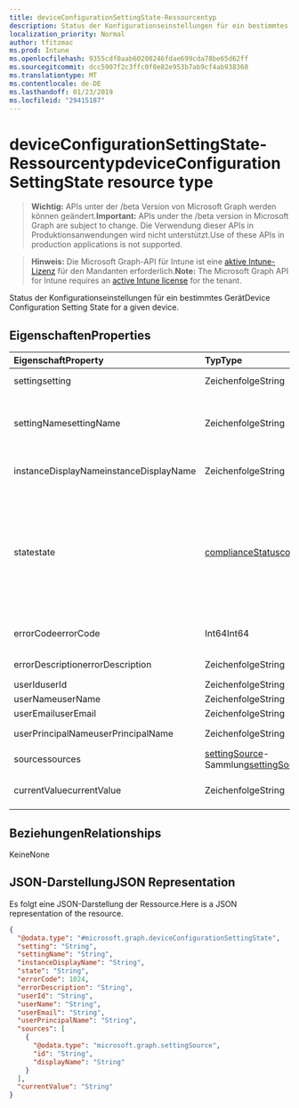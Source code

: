 ```yaml
---
title: deviceConfigurationSettingState-Ressourcentyp
description: Status der Konfigurationseinstellungen für ein bestimmtes Gerät
localization_priority: Normal
author: tfitzmac
ms.prod: Intune
ms.openlocfilehash: 9355cdf0aab60208246fdae699cda78be65d62ff
ms.sourcegitcommit: dcc5907f2c3ffc0f0e82e953b7ab9cf4ab938360
ms.translationtype: MT
ms.contentlocale: de-DE
ms.lasthandoff: 01/23/2019
ms.locfileid: "29415187"
---
```

# <a name="deviceconfigurationsettingstate-resource-type"></a><span data-ttu-id="cb7a6-103">deviceConfigurationSettingState-Ressourcentyp</span><span class="sxs-lookup"><span data-stu-id="cb7a6-103">deviceConfigurationSettingState resource type</span></span>

> <span data-ttu-id="cb7a6-104">**Wichtig:** APIs unter der /beta Version von Microsoft Graph werden können geändert.</span><span class="sxs-lookup"><span data-stu-id="cb7a6-104">**Important:** APIs under the /beta version in Microsoft Graph are subject to change.</span></span> <span data-ttu-id="cb7a6-105">Die Verwendung dieser APIs in Produktionsanwendungen wird nicht unterstützt.</span><span class="sxs-lookup"><span data-stu-id="cb7a6-105">Use of these APIs in production applications is not supported.</span></span>

> <span data-ttu-id="cb7a6-106">**Hinweis:** Die Microsoft Graph-API für Intune ist eine [aktive Intune-Lizenz](https://go.microsoft.com/fwlink/?linkid=839381) für den Mandanten erforderlich.</span><span class="sxs-lookup"><span data-stu-id="cb7a6-106">**Note:** The Microsoft Graph API for Intune requires an [active Intune license](https://go.microsoft.com/fwlink/?linkid=839381) for the tenant.</span></span>

<span data-ttu-id="cb7a6-107">Status der Konfigurationseinstellungen für ein bestimmtes Gerät</span><span class="sxs-lookup"><span data-stu-id="cb7a6-107">Device Configuration Setting State for a given device.</span></span>

## <a name="properties"></a><span data-ttu-id="cb7a6-108">Eigenschaften</span><span class="sxs-lookup"><span data-stu-id="cb7a6-108">Properties</span></span>
|<span data-ttu-id="cb7a6-109">Eigenschaft</span><span class="sxs-lookup"><span data-stu-id="cb7a6-109">Property</span></span>|<span data-ttu-id="cb7a6-110">Typ</span><span class="sxs-lookup"><span data-stu-id="cb7a6-110">Type</span></span>|<span data-ttu-id="cb7a6-111">Beschreibung</span><span class="sxs-lookup"><span data-stu-id="cb7a6-111">Description</span></span>|
|:---|:---|:---|
|<span data-ttu-id="cb7a6-112">setting</span><span class="sxs-lookup"><span data-stu-id="cb7a6-112">setting</span></span>|<span data-ttu-id="cb7a6-113">Zeichenfolge</span><span class="sxs-lookup"><span data-stu-id="cb7a6-113">String</span></span>|<span data-ttu-id="cb7a6-114">Die gemeldete Einstellung</span><span class="sxs-lookup"><span data-stu-id="cb7a6-114">The setting that is being reported</span></span>|
|<span data-ttu-id="cb7a6-115">settingName</span><span class="sxs-lookup"><span data-stu-id="cb7a6-115">settingName</span></span>|<span data-ttu-id="cb7a6-116">Zeichenfolge</span><span class="sxs-lookup"><span data-stu-id="cb7a6-116">String</span></span>|<span data-ttu-id="cb7a6-117">Lokalisierter/benutzerfreundlicher Name der Einstellung, die gemeldet wird</span><span class="sxs-lookup"><span data-stu-id="cb7a6-117">Localized/user friendly setting name that is being reported</span></span>|
|<span data-ttu-id="cb7a6-118">instanceDisplayName</span><span class="sxs-lookup"><span data-stu-id="cb7a6-118">instanceDisplayName</span></span>|<span data-ttu-id="cb7a6-119">Zeichenfolge</span><span class="sxs-lookup"><span data-stu-id="cb7a6-119">String</span></span>|<span data-ttu-id="cb7a6-120">Name der Einstellungsinstanz, die gemeldet wird.</span><span class="sxs-lookup"><span data-stu-id="cb7a6-120">Name of setting instance that is being reported.</span></span>|
|<span data-ttu-id="cb7a6-121">state</span><span class="sxs-lookup"><span data-stu-id="cb7a6-121">state</span></span>|[<span data-ttu-id="cb7a6-122">complianceStatus</span><span class="sxs-lookup"><span data-stu-id="cb7a6-122">complianceStatus</span></span>](../resources/intune-shared-compliancestatus.md)|<span data-ttu-id="cb7a6-123">Der Compliance-Zustand der Einstellung.</span><span class="sxs-lookup"><span data-stu-id="cb7a6-123">The compliance state of the setting.</span></span> <span data-ttu-id="cb7a6-124">Mögliche Werte sind: `unknown`, `notApplicable`, `compliant`, `remediated`, `nonCompliant`, `error`, `conflict` und `notAssigned`.</span><span class="sxs-lookup"><span data-stu-id="cb7a6-124">Possible values are: `unknown`, `notApplicable`, `compliant`, `remediated`, `nonCompliant`, `error`, `conflict`, `notAssigned`.</span></span>|
|<span data-ttu-id="cb7a6-125">errorCode</span><span class="sxs-lookup"><span data-stu-id="cb7a6-125">errorCode</span></span>|<span data-ttu-id="cb7a6-126">Int64</span><span class="sxs-lookup"><span data-stu-id="cb7a6-126">Int64</span></span>|<span data-ttu-id="cb7a6-127">Fehlercode für die Einstellung</span><span class="sxs-lookup"><span data-stu-id="cb7a6-127">Error code for the setting</span></span>|
|<span data-ttu-id="cb7a6-128">errorDescription</span><span class="sxs-lookup"><span data-stu-id="cb7a6-128">errorDescription</span></span>|<span data-ttu-id="cb7a6-129">Zeichenfolge</span><span class="sxs-lookup"><span data-stu-id="cb7a6-129">String</span></span>|<span data-ttu-id="cb7a6-130">Fehlerbeschreibung</span><span class="sxs-lookup"><span data-stu-id="cb7a6-130">Error description</span></span>|
|<span data-ttu-id="cb7a6-131">userId</span><span class="sxs-lookup"><span data-stu-id="cb7a6-131">userId</span></span>|<span data-ttu-id="cb7a6-132">Zeichenfolge</span><span class="sxs-lookup"><span data-stu-id="cb7a6-132">String</span></span>|<span data-ttu-id="cb7a6-133">UserId</span><span class="sxs-lookup"><span data-stu-id="cb7a6-133">UserId</span></span>|
|<span data-ttu-id="cb7a6-134">userName</span><span class="sxs-lookup"><span data-stu-id="cb7a6-134">userName</span></span>|<span data-ttu-id="cb7a6-135">Zeichenfolge</span><span class="sxs-lookup"><span data-stu-id="cb7a6-135">String</span></span>|<span data-ttu-id="cb7a6-136">UserName</span><span class="sxs-lookup"><span data-stu-id="cb7a6-136">UserName</span></span>|
|<span data-ttu-id="cb7a6-137">userEmail</span><span class="sxs-lookup"><span data-stu-id="cb7a6-137">userEmail</span></span>|<span data-ttu-id="cb7a6-138">Zeichenfolge</span><span class="sxs-lookup"><span data-stu-id="cb7a6-138">String</span></span>|<span data-ttu-id="cb7a6-139">UserEmail</span><span class="sxs-lookup"><span data-stu-id="cb7a6-139">UserEmail</span></span>|
|<span data-ttu-id="cb7a6-140">userPrincipalName</span><span class="sxs-lookup"><span data-stu-id="cb7a6-140">userPrincipalName</span></span>|<span data-ttu-id="cb7a6-141">Zeichenfolge</span><span class="sxs-lookup"><span data-stu-id="cb7a6-141">String</span></span>|<span data-ttu-id="cb7a6-142">Benutzer-Prinzipalname</span><span class="sxs-lookup"><span data-stu-id="cb7a6-142">UserPrincipalName.</span></span>|
|<span data-ttu-id="cb7a6-143">sources</span><span class="sxs-lookup"><span data-stu-id="cb7a6-143">sources</span></span>|<span data-ttu-id="cb7a6-144">[settingSource](../resources/intune-deviceconfig-settingsource.md)-Sammlung</span><span class="sxs-lookup"><span data-stu-id="cb7a6-144">[settingSource](../resources/intune-deviceconfig-settingsource.md) collection</span></span>|<span data-ttu-id="cb7a6-145">Beitragende Richtlinien</span><span class="sxs-lookup"><span data-stu-id="cb7a6-145">Contributing policies</span></span>|
|<span data-ttu-id="cb7a6-146">currentValue</span><span class="sxs-lookup"><span data-stu-id="cb7a6-146">currentValue</span></span>|<span data-ttu-id="cb7a6-147">Zeichenfolge</span><span class="sxs-lookup"><span data-stu-id="cb7a6-147">String</span></span>|<span data-ttu-id="cb7a6-148">Aktueller Wert der Einstellung auf dem Gerät</span><span class="sxs-lookup"><span data-stu-id="cb7a6-148">Current value of setting on device</span></span>|

## <a name="relationships"></a><span data-ttu-id="cb7a6-149">Beziehungen</span><span class="sxs-lookup"><span data-stu-id="cb7a6-149">Relationships</span></span>
<span data-ttu-id="cb7a6-150">Keine</span><span class="sxs-lookup"><span data-stu-id="cb7a6-150">None</span></span>

## <a name="json-representation"></a><span data-ttu-id="cb7a6-151">JSON-Darstellung</span><span class="sxs-lookup"><span data-stu-id="cb7a6-151">JSON Representation</span></span>
<span data-ttu-id="cb7a6-152">Es folgt eine JSON-Darstellung der Ressource.</span><span class="sxs-lookup"><span data-stu-id="cb7a6-152">Here is a JSON representation of the resource.</span></span>
<!-- {
  "blockType": "resource",
  "@odata.type": "microsoft.graph.deviceConfigurationSettingState"
}
-->
``` json
{
  "@odata.type": "#microsoft.graph.deviceConfigurationSettingState",
  "setting": "String",
  "settingName": "String",
  "instanceDisplayName": "String",
  "state": "String",
  "errorCode": 1024,
  "errorDescription": "String",
  "userId": "String",
  "userName": "String",
  "userEmail": "String",
  "userPrincipalName": "String",
  "sources": [
    {
      "@odata.type": "microsoft.graph.settingSource",
      "id": "String",
      "displayName": "String"
    }
  ],
  "currentValue": "String"
}
```




